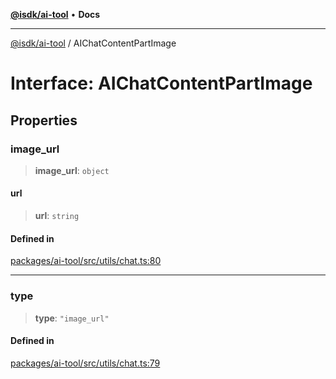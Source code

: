 [**@isdk/ai-tool**](../README.md) • **Docs**

***

[@isdk/ai-tool](../globals.md) / AIChatContentPartImage

# Interface: AIChatContentPartImage

## Properties

### image\_url

> **image\_url**: `object`

#### url

> **url**: `string`

#### Defined in

[packages/ai-tool/src/utils/chat.ts:80](https://github.com/isdk/ai-tool.js/blob/5f9f0083c734722103ff5468e424b48c212a55f0/src/utils/chat.ts#L80)

***

### type

> **type**: `"image_url"`

#### Defined in

[packages/ai-tool/src/utils/chat.ts:79](https://github.com/isdk/ai-tool.js/blob/5f9f0083c734722103ff5468e424b48c212a55f0/src/utils/chat.ts#L79)
